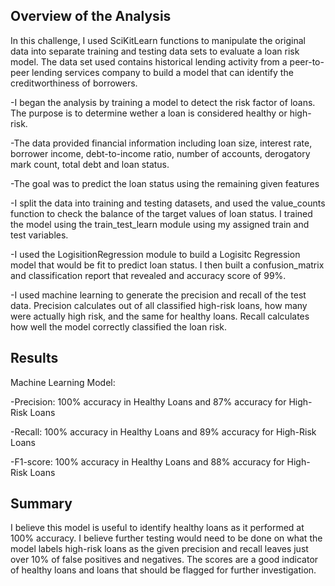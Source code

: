 ## Overview of the Analysis

In this challenge, I used SciKitLearn functions to manipulate the original data into separate training and testing data sets to evaluate a loan risk model. The data set used contains historical lending activity from a peer-to-peer lending services company to build a model that can identify the creditworthiness of borrowers.

-I began the analysis by training a model to detect the risk factor of loans. The purpose is to determine wether a loan is considered healthy or high-risk.

-The data provided financial information including loan size, interest rate, borrower income, debt-to-income ratio, number of accounts, derogatory mark count, total debt and loan status. 

-The goal was to predict the loan status using the remaining given features

-I split the data into training and testing datasets, and used the value_counts function to check the balance of the target values of loan status. I trained the model using the train_test_learn module using my assigned train and test variables. 

-I used the LogisitionRegression module to build a Logisitc Regression model that would be fit to predict loan status. I then built a confusion_matrix and classification report that revealed and accuracy score of 99%.

-I used machine learning to generate the precision and recall of the test data. Precision calculates out of all classified high-risk loans, how many were actually high risk, and the same for healthy loans. Recall calculates how well the model correctly classified the loan risk. 

## Results

Machine Learning Model: 

-Precision: 100% accuracy in Healthy Loans and 87% accuracy for High-Risk Loans

-Recall: 100% accuracy in Healthy Loans and 89% accuracy for High-Risk Loans

-F1-score: 100% accuracy in Healthy Loans and 88% accuracy for High-Risk Loans

## Summary

I believe this model is useful to identify healthy loans as it performed at 100% accuracy. I believe further testing would need to be done on what the model labels high-risk loans as the given precision and recall leaves just over 10% of false positives and negatives. The scores are a good indicator of healthy loans and loans that should be flagged for further investigation. 
